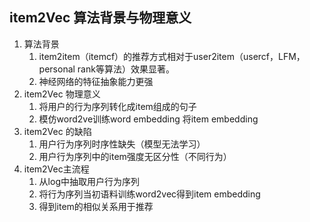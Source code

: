 ## item2Vec 算法背景与物理意义
1. 算法背景
   1. item2item（itemcf）的推荐方式相对于user2item（usercf，LFM，personal rank等算法）效果显著。
   2. 神经网络的特征抽象能力更强
2. item2Vec 物理意义
   1. 将用户的行为序列转化成item组成的句子
   2. 模仿word2ve训练word embedding 将item embedding
3. item2Vec 的缺陷
   1. 用户行为序列时序性缺失（模型无法学习）
   2. 用户行为序列中的item强度无区分性（不同行为）
4. item2Vec主流程
   1. 从log中抽取用户行为序列
   2. 将行为序列当初语料训练word2vec得到item embedding
   3. 得到item的相似关系用于推荐

